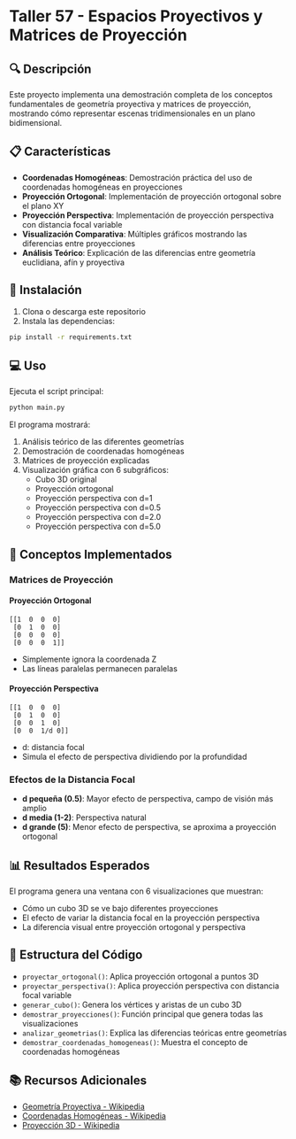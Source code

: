 # Taller 57 - Espacios Proyectivos y Matrices de Proyección

## 🔍 Descripción

Este proyecto implementa una demostración completa de los conceptos fundamentales de geometría proyectiva y matrices de proyección, mostrando cómo representar escenas tridimensionales en un plano bidimensional.

## 📋 Características

- **Coordenadas Homogéneas**: Demostración práctica del uso de coordenadas homogéneas en proyecciones
- **Proyección Ortogonal**: Implementación de proyección ortogonal sobre el plano XY
- **Proyección Perspectiva**: Implementación de proyección perspectiva con distancia focal variable
- **Visualización Comparativa**: Múltiples gráficos mostrando las diferencias entre proyecciones
- **Análisis Teórico**: Explicación de las diferencias entre geometría euclidiana, afín y proyectiva

## 🚀 Instalación

1. Clona o descarga este repositorio
2. Instala las dependencias:

```bash
pip install -r requirements.txt
```

## 💻 Uso

Ejecuta el script principal:

```bash
python main.py
```

El programa mostrará:

1. Análisis teórico de las diferentes geometrías
2. Demostración de coordenadas homogéneas
3. Matrices de proyección explicadas
4. Visualización gráfica con 6 subgráficos:
   - Cubo 3D original
   - Proyección ortogonal
   - Proyección perspectiva con d=1
   - Proyección perspectiva con d=0.5
   - Proyección perspectiva con d=2.0
   - Proyección perspectiva con d=5.0

## 🧮 Conceptos Implementados

### Matrices de Proyección

#### Proyección Ortogonal

```
[[1  0  0  0]
 [0  1  0  0]
 [0  0  0  0]
 [0  0  0  1]]
```

- Simplemente ignora la coordenada Z
- Las líneas paralelas permanecen paralelas

#### Proyección Perspectiva

```
[[1  0  0  0]
 [0  1  0  0]
 [0  0  1  0]
 [0  0  1/d 0]]
```

- d: distancia focal
- Simula el efecto de perspectiva dividiendo por la profundidad

### Efectos de la Distancia Focal

- **d pequeña (0.5)**: Mayor efecto de perspectiva, campo de visión más amplio
- **d media (1-2)**: Perspectiva natural
- **d grande (5)**: Menor efecto de perspectiva, se aproxima a proyección ortogonal

## 📊 Resultados Esperados

El programa genera una ventana con 6 visualizaciones que muestran:

- Cómo un cubo 3D se ve bajo diferentes proyecciones
- El efecto de variar la distancia focal en la proyección perspectiva
- La diferencia visual entre proyección ortogonal y perspectiva

## 🔧 Estructura del Código

- `proyectar_ortogonal()`: Aplica proyección ortogonal a puntos 3D
- `proyectar_perspectiva()`: Aplica proyección perspectiva con distancia focal variable
- `generar_cubo()`: Genera los vértices y aristas de un cubo 3D
- `demostrar_proyecciones()`: Función principal que genera todas las visualizaciones
- `analizar_geometrias()`: Explica las diferencias teóricas entre geometrías
- `demostrar_coordenadas_homogeneas()`: Muestra el concepto de coordenadas homogéneas

## 📚 Recursos Adicionales

- [Geometría Proyectiva - Wikipedia](https://es.wikipedia.org/wiki/Geometr%C3%ADa_proyectiva)
- [Coordenadas Homogéneas - Wikipedia](https://es.wikipedia.org/wiki/Coordenadas_homog%C3%A9neas)
- [Proyección 3D - Wikipedia](https://es.wikipedia.org/wiki/Proyecci%C3%B3n_3D)
